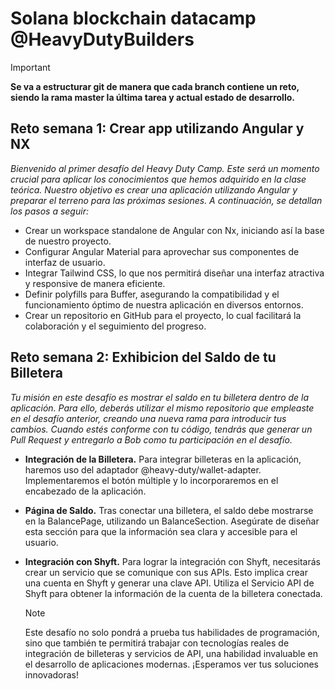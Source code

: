 # Solana blockchain datacamp @HeavyDutyBuilders

> [!IMPORTANT]  
> **Se va a estructurar git de manera que cada branch contiene un reto, siendo la rama master la última tarea y actual estado de desarrollo.**

## Reto semana 1: Crear app utilizando Angular y NX
*Bienvenido al primer desafío del Heavy Duty Camp. Este será un momento crucial para aplicar los conocimientos que hemos adquirido en la clase teórica. Nuestro objetivo es crear una aplicación utilizando Angular y preparar el terreno para las próximas sesiones. A continuación, se detallan los pasos a seguir:*

+ Crear un workspace standalone de Angular con Nx, iniciando así la base de nuestro proyecto.
+ Configurar Angular Material para aprovechar sus componentes de interfaz de usuario.
+ Integrar Tailwind CSS, lo que nos permitirá diseñar una interfaz atractiva y responsive de manera eficiente.
+ Definir polyfills para Buffer, asegurando la compatibilidad y el funcionamiento óptimo de nuestra aplicación en diversos entornos.
+ Crear un repositorio en GitHub para el proyecto, lo cual facilitará la colaboración y el seguimiento del progreso.

## Reto semana 2: Exhibicion del Saldo de tu Billetera
*Tu misión en este desafío es mostrar el saldo en tu billetera dentro de la aplicación. Para ello, deberás utilizar el mismo repositorio que empleaste en el desafío anterior, creando una nueva rama para introducir tus cambios. Cuando estés conforme con tu código, tendrás que generar un Pull Request y entregarlo a Bob como tu participación en el desafío.*

+ **Integración de la Billetera.**
Para integrar billeteras en la aplicación, haremos uso del adaptador @heavy-duty/wallet-adapter. Implementaremos el botón múltiple y lo incorporaremos en el encabezado de la aplicación.

+ **Página de Saldo.**
Tras conectar una billetera, el saldo debe mostrarse en la BalancePage, utilizando un BalanceSection. Asegúrate de diseñar esta sección para que la información sea clara y accesible para el usuario.

+ **Integración con Shyft.**
Para lograr la integración con Shyft, necesitarás crear un servicio que se comunique con sus APIs. Esto implica crear una cuenta en Shyft y generar una clave API. Utiliza el Servicio API de Shyft para obtener la información de la cuenta de la billetera conectada.

	> [!NOTE]
	> Este desafío no solo pondrá a prueba tus habilidades de programación, sino que también te permitirá trabajar con tecnologías reales de integración de billeteras y servicios de API, una habilidad invaluable en el desarrollo de aplicaciones modernas. ¡Esperamos ver tus soluciones innovadoras!